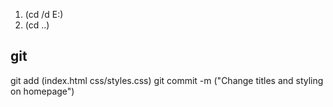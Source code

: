 1. (cd /d E:)
2. (cd ..)
## git
git add (index.html css/styles.css)
git commit -m ("Change titles and styling on homepage")